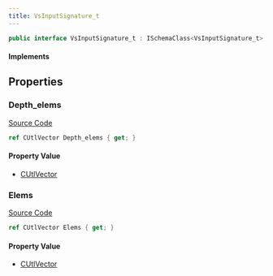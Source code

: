```yaml
---
title: VsInputSignature_t
---
```


```csharp
public interface VsInputSignature_t : ISchemaClass<VsInputSignature_t>, ISchemaField, ISchemaClass, INativeHandle
```

#### Implements

## Properties

### Depth_elems

[Source Code](https://github.com/swiftly-solution/swiftlys2/blob/beta/managed/src/SwiftlyS2.Generated/Schemas/Interfaces/VsInputSignature_t.cs#L20)

```csharp
ref CUtlVector Depth_elems { get; }
```

#### Property Value

- [CUtlVector](/docs/api/)

### Elems

[Source Code](https://github.com/swiftly-solution/swiftlys2/blob/beta/managed/src/SwiftlyS2.Generated/Schemas/Interfaces/VsInputSignature_t.cs#L17)

```csharp
ref CUtlVector Elems { get; }
```

#### Property Value

- [CUtlVector](/docs/api/)


